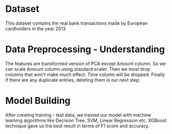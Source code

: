 # Dataset
This dataset contains the real bank transactions made by European cardholders in the year 2013

# Data Preprocessing - Understanding
The features are transformed version of PCA except Amount column. So we can scale Amount column using standard scaler. Then we must drop columns that won't make much effect. Time column will be dropped. Finally if there are any duplicate entries, deleting them is our next step.

# Model Building
After creating training - test data, we trained our model with machine learning algorithms like Decision Tree, SVM, Linear Regression etc. XGBoost technique gave us the best result in terms of F1 score and accuracy.



